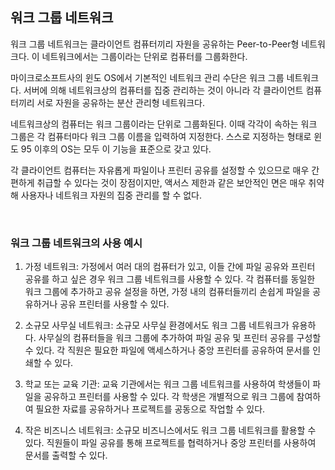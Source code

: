 ## 워크 그룹 네트워크

워크 그룹 네트워크는 클라이언트 컴퓨터끼리 자원을 공유하는 Peer-to-Peer형 네트워크다. 이 네트워크에서는 그룹이라는 단위로 컴퓨터를 그룹화한다.

마이크로소프트사의 윈도 OS에서 기본적인 네트워크 관리 수단은 워크 그룹 네트워크다. 서버에 의해 네트워크상의 컴퓨터를 집중 관리하는 것이 아니라 각 클라이언트 컴퓨터끼리 서로 자원을 공유하는 분산 관리형 네트워크다.

네트워크상의 컴퓨터는 워크 그룹이라는 단위로 그룹화된다. 이때 각각이 속하는 워크 그룹은 각 컴퓨터마다 워크 그룹 이름을 입력하여 지정한다. 스스로 지정하는 형태로 윈도 95 이후의 OS는 모두 이 기능을 표준으로 갖고 있다.

각 클라이언트 컴퓨터는 자유롭게 파일이나 프린터 공유를 설정할 수 있으므로 매우 간편하게 취급할 수 있다는 것이 장점이지만, 액서스 제한과 같은 보안적인 면은 매우 취약해 사용자나 네트워크 자원의 집중 관리를 할 수 없다.

<br/>

### 워크 그룹 네트워크의 사용 예시

1. 가정 네트워크: 가정에서 여러 대의 컴퓨터가 있고, 이들 간에 파일 공유와 프린터 공유를 하고 싶은 경우 워크 그룹 네트워크를 사용할 수 있다. 각 컴퓨터를 동일한 워크 그룹에 추가하고 공유 설정을 하면, 가정 내의 컴퓨터들끼리 손쉽게 파일을 공유하거나 공유 프린터를 사용할 수 있다.

2. 소규모 사무실 네트워크: 소규모 사무실 환경에서도 워크 그룹 네트워크가 유용하다. 사무실의 컴퓨터들을 워크 그룹에 추가하여 파일 공유 및 프린터 공유를 구성할 수 있다. 각 직원은 필요한 파일에 액세스하거나 중앙 프린터를 공유하여 문서를 인쇄할 수 있다.

3. 학교 또는 교육 기관: 교육 기관에서는 워크 그룹 네트워크를 사용하여 학생들이 파일을 공유하고 프린터를 사용할 수 있다. 각 학생은 개별적으로 워크 그룹에 참여하여 필요한 자료를 공유하거나 프로젝트를 공동으로 작업할 수 있다.

4. 작은 비즈니스 네트워크: 소규모 비즈니스에서도 워크 그룹 네트워크를 활용할 수 있다. 직원들이 파일 공유를 통해 프로젝트를 협력하거나 중앙 프린터를 사용하여 문서를 출력할 수 있다.

